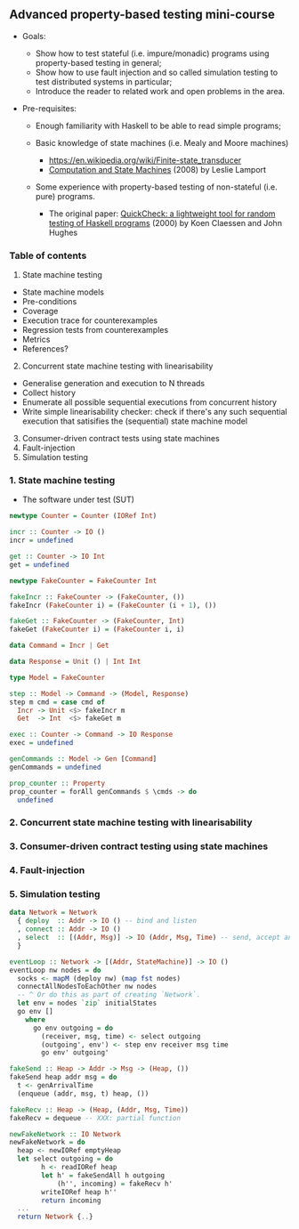 ## Advanced property-based testing mini-course

* Goals:
  - Show how to test stateful (i.e. impure/monadic) programs using
    property-based testing in general;
  - Show how to use fault injection and so called simulation testing to test
    distributed systems in particular;
  - Introduce the reader to related work and open problems in the area.

* Pre-requisites:
  - Enough familiarity with Haskell to be able to read simple programs;
  - Basic knowledge of state machines (i.e. Mealy and Moore machines)

    + https://en.wikipedia.org/wiki/Finite-state_transducer
    + [Computation and State
      Machines](https://www.microsoft.com/en-us/research/publication/computation-state-machines/)
      (2008) by Leslie Lamport

  - Some experience with property-based testing of non-stateful (i.e. pure)
    programs.
    + The original paper: [QuickCheck: a lightweight tool for random testing of
      Haskell
      programs](http://www.cs.tufts.edu/~nr/cs257/archive/john-hughes/quick.pdf)
      (2000) by Koen Claessen and John Hughes

### Table of contents

1. State machine testing
  - State machine models
  - Pre-conditions
  - Coverage
  - Execution trace for counterexamples
  - Regression tests from counterexamples
  - Metrics
  - References?
2. Concurrent state machine testing with linearisability
  - Generalise generation and execution to N threads
  - Collect history
  - Enumerate all possible sequential executions from concurrent history
  - Write simple linearisability checker: check if there's any such sequential
    execution that satisifies the (sequential) state machine model
3. Consumer-driven contract tests using state machines
4. Fault-injection
5. Simulation testing

### 1. State machine testing

* The software under test (SUT)

```haskell
newtype Counter = Counter (IORef Int)

incr :: Counter -> IO ()
incr = undefined

get :: Counter -> IO Int
get = undefined
```

```haskell
newtype FakeCounter = FakeCounter Int

fakeIncr :: FakeCounter -> (FakeCounter, ())
fakeIncr (FakeCounter i) = (FakeCounter (i + 1), ())

fakeGet :: FakeCounter -> (FakeCounter, Int)
fakeGet (FakeCounter i) = (FakeCounter i, i)
```


```haskell
data Command = Incr | Get

data Response = Unit () | Int Int

type Model = FakeCounter

step :: Model -> Command -> (Model, Response)
step m cmd = case cmd of
  Incr -> Unit <$> fakeIncr m
  Get  -> Int  <$> fakeGet m

exec :: Counter -> Command -> IO Response
exec = undefined

genCommands :: Model -> Gen [Command]
genCommands = undefined

prop_counter :: Property
prop_counter = forAll genCommands $ \cmds -> do
  undefined
```

### 2. Concurrent state machine testing with linearisability

### 3. Consumer-driven contract testing using state machines

### 4. Fault-injection

### 5. Simulation testing

```haskell
data Network = Network
  { deploy  :: Addr -> IO () -- bind and listen
  , connect :: Addr -> IO ()
  , select  :: [(Addr, Msg)] -> IO (Addr, Msg, Time) -- send, accept and recv
  }

eventLoop :: Network -> [(Addr, StateMachine)] -> IO ()
eventLoop nw nodes = do
  socks <- mapM (deploy nw) (map fst nodes)
  connectAllNodesToEachOther nw nodes
  -- ^ Or do this as part of creating `Network`.
  let env = nodes `zip` initialStates
  go env []
    where
      go env outgoing = do
        (receiver, msg, time) <- select outgoing
        (outgoing', env') <- step env receiver msg time
        go env' outgoing'

fakeSend :: Heap -> Addr -> Msg -> (Heap, ())
fakeSend heap addr msg = do
  t <- genArrivalTime
  (enqueue (addr, msg, t) heap, ())

fakeRecv :: Heap -> (Heap, (Addr, Msg, Time))
fakeRecv = dequeue -- XXX: partial function

newFakeNetwork :: IO Network
newFakeNetwork = do
  heap <- newIORef emptyHeap
  let select outgoing = do
        h <- readIORef heap
        let h' = fakeSendAll h outgoing
            (h'', incoming) = fakeRecv h'
        writeIORef heap h''
        return incoming
  ...
  return Network {..}
```
